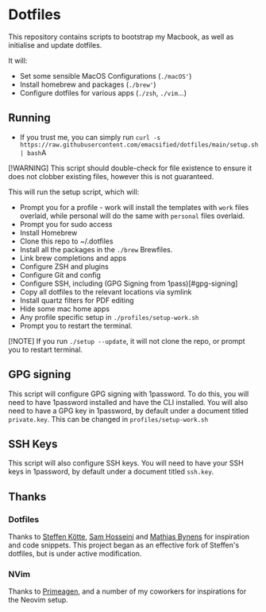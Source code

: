 # Dotfiles

This repository contains scripts to bootstrap my Macbook, as well as initialise
and update dotfiles.

It will:
- Set some sensible MacOS Configurations (`./macOS'`)
- Install homebrew and packages (`./brew'`)
- Configure dotfiles for various apps (`./zsh`, `./vim`...)

## Running
- If you trust me, you can simply run `curl -s https://raw.githubusercontent.com/emacsified/dotfiles/main/setup.sh | bash`A

[!WARNING]
This script should double-check for file existence to ensure it does not clobber existing files, however this is not guaranteed.

This will run the setup script, which will:
- Prompt you for a profile - work will install the templates with `work` files overlaid, while personal will do the same with `personal` files overlaid.
- Prompt you for sudo access
- Install Homebrew
- Clone this repo to ~/.dotfiles
- Install all the packages in the `./brew` Brewfiles.
- Link brew completions and apps
- Configure ZSH and plugins
- Configure Git and config
- Configure SSH, including (GPG Signing from 1pass)[#gpg-signing]
- Copy all dotfiles to the relevant locations via symlink
- Install quartz filters for PDF editing
- Hide some mac home apps
- Any profile specific setup in `./profiles/setup-work.sh`
- Prompt you to restart the terminal.

[!NOTE]
If you run `./setup --update`, it will not clone the repo, or prompt you to restart terminal.


## GPG signing
This script will configure GPG signing with 1password. To do this, you will need to have 1password installed and have the CLI installed.
You will also need to have a GPG key in 1password, by default under a document titled `private.key`.
This can be changed in `profiles/setup-work.sh`

## SSH Keys
This script will also configure SSH keys. You will need to have your SSH keys in 1password, by default under a document titled `ssh.key`.

## Thanks
### Dotfiles
Thanks to [Steffen Kötte](github.com/Nef10/dotfiles), [Sam Hosseini](github.com/sam-hosseini/dotfiles) and [Mathias Bynens](github.com/mathiasbynens/dotfiles) for inspiration and code snippets.
This project began as an effective fork of Steffen's dotfiles, but is under active modification.

### NVim
Thanks to [Primeagen](github.com/primeagen/init.lua), and a number of my coworkers for inspirations for the Neovim setup.


